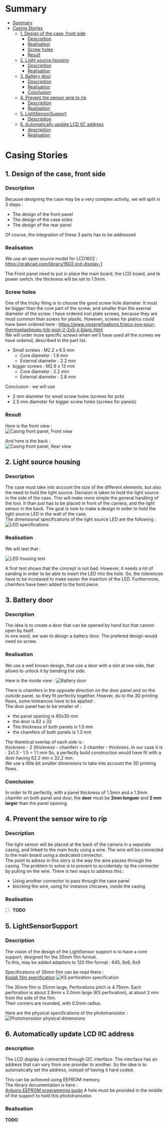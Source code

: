 # Summary

- [Summary](#summary)
- [Casing Stories](#casing-stories)
  - [1. Design of the case, front side](#1-design-of-the-case-front-side)
    - [Description](#description)
    - [Realisation](#realisation)
    - [Screw holes](#screw-holes)
    - [Result](#result)
  - [2. Light source housing](#2-light-source-housing)
    - [Description](#description-1)
    - [Realisation](#realisation-1)
  - [3. Battery door](#3-battery-door)
    - [Description](#description-2)
    - [Realisation](#realisation-2)
    - [Conclusion](#conclusion)
  - [4. Prevent the sensor wire to rip](#4-prevent-the-sensor-wire-to-rip)
    - [Description](#description-3)
    - [Realisation](#realisation-3)
  - [5. LightSensorSupport](#5-lightsensorsupport)
    - [Description](#description-4)
  - [6. Automatically update LCD IIC address](#6-automatically-update-lcd-iic-address)
    - [description](#description-5)
    - [Realisation](#realisation-4)

# Casing Stories



## 1. Design of the case, front side

### Description
Because designing the case may be a very complex activity, we will split in 3 steps :
* The design of the front panel
* The design of the case sides
* The design of the rear panel

Of course, the integration of these 3 parts has to be addressed

### Realisation
We use an open source model for LCD1602 : https://grabcad.com/library/1602-lcd-display-1

The Front panel need to put in place the main board, the LCD board, and te power switch. the thickness will be set to 1.5mm.

### Screw holes
One of the tricky thing is to choose the good screw hole diameter. It must be bigger than the core part of the screw, and smaller than the exernal diameter of the screw.
I have ordered iron plate screws, because they are most common than screxs for plastic.
However, screws for platics could have been ordered here :
https://www.visseriefixations.fr/eco-syn-pour-thermoplastiques-tcb-pozi-2-2x5-z-blanc.html  
We will order more specific screws when we'll have used all the screws we have ordered, described in the part list.
- Small screws : M2.2 x 6.5 mm
  - Core diameter : 1.9 mm
  - External diameter : 2.2 mm
- bigger screws : M2.9 x 13 mm
  - Core diameter : 2.2 mm
  - External diameter : 2.8 mm

Conclusion : we will use
  - 2 mm diameter for small screw holes (screws for pcb)
  - 2.5 mm diameter for bigger screw holes (screws for panels)

### Result 

Here is the front view :  
![Casing front panel, Front view](01_CaseFront/FrontPanel_Front.PNG)  

And here is the back :  
![Casing front panel, Rear view](01_CaseFront/FrontPanel_Rear.PNG)


## 2. Light source housing

### Description

The case must take into account the size of the different elements, but also the need to hold the light source.
Decision is taken to hold the light source in the side of the case. This will make more simple the general handling of the tool. It than just has to be placed in front of the camera, and the light sensor in the back.
The goal is now to make a design in order to hold the light source LED in the wall of the case.  
The dimensional specifications of the light source LED are the following :  
![LED specifications](02_LightSourceHousing/LED_Specifications.PNG)

### Realisation

We will test that :

![LED housing test](02_LightSourceHousing/LED_Housing.PNG)

A first test shows that the concept is not bad. However, it needs a lot of sanding in order to be able to insert the LED into the hole. So, the tolerences have to be increased to make easier the insertion of the LED. Furthermore, chamfers have been added to the hold piece.

## 3. Battery door

### Description

The idea is to create a door that can be opened by hand but that cannot open by itself.  
In one word, we wan to design a battery door.
The prefered design would need no screw.  

### Realisation

We use a well known design, that use a door with a slot at one side, that allows to unlock it by bending the side.  

Here is the inside view :
![Battery door](03_BatteryDoor/BatteryDoor.PNG)

There is chamfers in the opposite direction on the door panel and on the outside panel, so they fit perfectly together. 
Howver, du to the 3D printing flaws, some tolerances have to be applied :  
The door panel has to be smaller of :
- the panel opening is 60x30 mm
- the door is 62 x 32
- The thickness of both panels is 1.5 mm
- the chamfers of both panels is 1.3 mm

The theretical overlap of each side is :  
thickness - 2 (thickness - chamfer)  = 2 chamfer - thickness. 
In our case it is : 2x1.3 - 1.5 = 1.1 mm
So, a perfectly build construction would have fit with a door having 62.2 mm x 32.2 mm.  
We use a little bit smaller dimensions to take into account the 3D printing flaws.

### Conclusion
In order to fit perfectly, with a panel thickness of 1.5mm and a 1.3mm chamfer on both panel and door, the **door** must be **2mm longuer** and **2 mm larger** than the panel opening.

## 4. Prevent the sensor wire to rip

### Description
The light sensor will be placed at the back of the camera in a separate casing, and linked to the main body using a wire. The wire will be connected to the main board using a dedicated connector.  
The point to adress in this story is the way the wire passes through the casing. The problem to solve is to prevent to accidentaly rip the connecter by pulling on the wire. There is two ways to address this :  
- Using another connector to pass through the case panel
- blocking the wire, using for instance chicanes, inside the casing

### Realisation

- [ ] **TODO**

## 5. LightSensorSupport

### Description  
The vision of the design of the LightSensor support is to have a core support, designed for the 35mm film format.  
To this, may be added adaptors to 120 film format : 645, 6x6, 6x9

Specifications of 35mm film can be read there :  
[Kodak film specification](https://www.kodak.com/content/products-brochures/Film/How-to-read-a-Kodak-film-can-label.pdf)
![KS perforation specification](05_LightSensorSupport/KodakPerforationsSpecificationCapture.PNG)


The 35mm film is 35mm large, 
Perforations pitch is 4.75mm.
Each perforation is about 2.8mm x 2.0mm large (KS perforation), at about 2 mm from the side of the film.  
Their corners are rounded, with 0.5mm radius.

Here are the physical specifications of the phototransistor :
![Phototransistor physical dimensions](05_LightSensorSupport/phototransistorPhysicalDimensions.PNG)


## 6. Automatically update LCD IIC address

### description

The LCD display is connected through I2C interface. The interface has an address that can vary from one provider to another.
So the idea is to automatically set the address, instead of having it hard coded.  

This can be achieved using EEPROM memory.  
The library documentation is here :  
[Arduino EEPROM programming guide](https://docs.arduino.cc/learn/programming/eeprom-guide)
A hole must be provided in the middle of the support to hold this phototransistor.

### Realisation  

**TODO**










